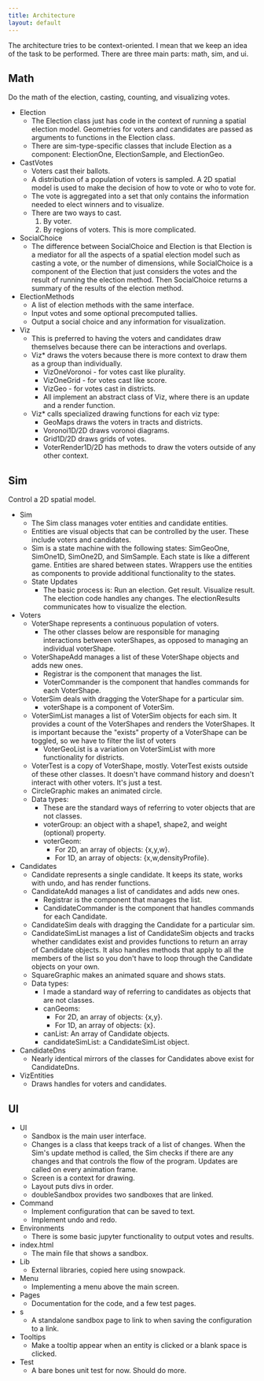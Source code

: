 ```yaml
---
title: Architecture
layout: default
---
```


The architecture tries to be context-oriented. I mean that we keep an idea of the task to be performed. There are three main parts: math, sim, and ui.

## Math

Do the math of the election, casting, counting, and visualizing votes.

* Election
    * The Election class just has code in the context of running a spatial election model. Geometries for voters and candidates are passed as arguments to functions in the Election class. 
    * There are sim-type-specific classes that include Election as a component: ElectionOne, ElectionSample, and ElectionGeo.
* CastVotes
    * Voters cast their ballots. 
    * A distribution of a population of voters is sampled. A 2D spatial model is used to make the decision of how to vote or who to vote for. 
    * The vote is aggregated into a set that only contains the information needed to elect winners and to visualize.
    * There are two ways to cast.
        1. By voter.
        2. By regions of voters. This is more complicated.
* SocialChoice
    * The difference between SocialChoice and Election is that Election is a mediator for all the aspects of a spatial election model such as casting a vote, or the number of dimensions, while SocialChoice is a component of the Election that just considers the votes and the result of running the election method. Then SocialChoice returns a summary of the results of the election method.
* ElectionMethods
    * A list of election methods with the same interface.
    * Input votes and some optional precomputed tallies. 
    * Output a social choice and any information for visualization.
* Viz
    * This is preferred to having the voters and candidates draw themselves because there can be interactions and overlaps.
    * Viz\* draws the voters because there is more context to draw them as a group than individually. 
        * VizOneVoronoi - for votes cast like plurality.
        * VizOneGrid - for votes cast like score.
        * VizGeo - for votes cast in districts.
        * All implement an abstract class of Viz, where there is an update and a render function.
    * Viz\* calls specialized drawing functions for each viz type:
        * GeoMaps draws the voters in tracts and districts.
        * Voronoi1D/2D draws voronoi diagrams.
        * Grid1D/2D draws grids of votes.
        * VoterRender1D/2D has methods to draw the voters outside of any other context.

## Sim

Control a 2D spatial model.

* Sim
    * The Sim class manages voter entities and candidate entities.
    * Entities are visual objects that can be controlled by the user. These include voters and candidates.
    * Sim is a state machine with the following states: SimGeoOne, SimOne1D, SimOne2D, and SimSample. Each state is like a different game. Entities are shared between states. Wrappers use the entities as components to provide additional functionality to the states.
    * State Updates
        * The basic process is: Run an election. Get result. Visualize result. The election code handles any changes. The electionResults communicates how to visualize the election.
* Voters
    * VoterShape represents a continuous population of voters. 
        * The other classes below are responsible for managing interactions between voterShapes, as opposed to managing an individual voterShape.
    * VoterShapeAdd manages a list of these VoterShape objects and adds new ones. 
        * Registrar is the component that manages the list.
        * VoterCommander is the component that handles commands for each VoterShape.
    * VoterSim deals with dragging the VoterShape for a particular sim.
        * voterShape is a component of VoterSim.
    * VoterSimList manages a list of VoterSim objects for each sim. It provides a count of the VoterShapes and renders the VoterShapes. It is important because the "exists" property of a VoterShape can be toggled, so we have to filter the list of voters
        * VoterGeoList is a variation on VoterSimList with more functionality for districts. 
    * VoterTest is a copy of VoterShape, mostly. VoterTest exists outside of these other classes. It doesn't have command history and doesn't interact with other voters. It's just a test.
    * CircleGraphic makes an animated circle.
    * Data types:
        * These are the standard ways of referring to voter objects that are not classes.
        * voterGroup: an object with a shape1, shape2, and weight (optional) property.
        * voterGeom: 
            * For 2D, an array of objects: {x,y,w}.
            * For 1D, an array of objects: {x,w,densityProfile}.
* Candidates
    * Candidate represents a single candidate. It keeps its state, works with undo, and has render functions.
    * CandidateAdd manages a list of candidates and adds new ones.
        * Registrar is the component that manages the list.
        * CandidateCommander is the component that handles commands for each Candidate.
    * CandidateSim deals with dragging the Candidate for a particular sim.
    * CandidateSimList manages a list of CandidateSim objects and tracks whether candidates exist and provides functions to return an array of Candidate objects. It also handles methods that apply to all the members of the list so you don't have to loop through the Candidate objects on your own.
    * SquareGraphic makes an animated square and shows stats.
    * Data types: 
        * I made a standard way of referring to candidates as objects that are not classes.
        * canGeoms: 
            * For 2D, an array of objects: {x,y}. 
            * For 1D, an array of objects: {x}.
        * canList: An array of Candidate objects.
        * candidateSimList: a CandidateSimList object.
* CandidateDns
    * Nearly identical mirrors of the classes for Candidates above exist for CandidateDns.
* VizEntities
    * Draws handles for voters and candidates.

## UI

* UI
    * Sandbox is the main user interface.
    * Changes is a class that keeps track of a list of changes. When the Sim's update method is called, the Sim checks if there are any changes and that controls the flow of the program. Updates are called on every animation frame.
    * Screen is a context for drawing.
    * Layout puts divs in order.
    * doubleSandbox provides two sandboxes that are linked.
* Command
  * Implement configuration that can be saved to text.
  * Implement undo and redo.
* Environments
  * There is some basic jupyter functionality to output votes and results.
* index.html
    * The main file that shows a sandbox.
* Lib
    * External libraries, copied here using snowpack.
* Menu
    * Implementing a menu above the main screen.
* Pages
    * Documentation for the code, and a few test pages.
* s
    * A standalone sandbox page to link to when saving the configuration to a link.
* Tooltips
    * Make a tooltip appear when an entity is clicked or a blank space is clicked.
* Test
    * A bare bones unit test for now. Should do more.